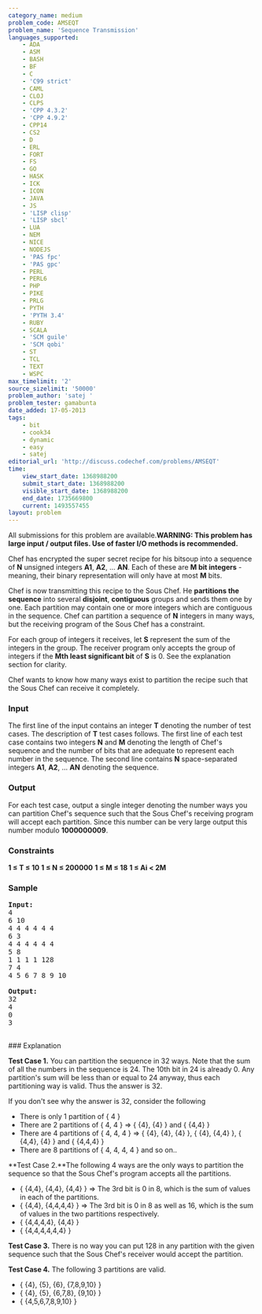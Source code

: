 ```yaml
---
category_name: medium
problem_code: AMSEQT
problem_name: 'Sequence Transmission'
languages_supported:
    - ADA
    - ASM
    - BASH
    - BF
    - C
    - 'C99 strict'
    - CAML
    - CLOJ
    - CLPS
    - 'CPP 4.3.2'
    - 'CPP 4.9.2'
    - CPP14
    - CS2
    - D
    - ERL
    - FORT
    - FS
    - GO
    - HASK
    - ICK
    - ICON
    - JAVA
    - JS
    - 'LISP clisp'
    - 'LISP sbcl'
    - LUA
    - NEM
    - NICE
    - NODEJS
    - 'PAS fpc'
    - 'PAS gpc'
    - PERL
    - PERL6
    - PHP
    - PIKE
    - PRLG
    - PYTH
    - 'PYTH 3.4'
    - RUBY
    - SCALA
    - 'SCM guile'
    - 'SCM qobi'
    - ST
    - TCL
    - TEXT
    - WSPC
max_timelimit: '2'
source_sizelimit: '50000'
problem_author: 'satej '
problem_tester: gamabunta
date_added: 17-05-2013
tags:
    - bit
    - cook34
    - dynamic
    - easy
    - satej
editorial_url: 'http://discuss.codechef.com/problems/AMSEQT'
time:
    view_start_date: 1368988200
    submit_start_date: 1368988200
    visible_start_date: 1368988200
    end_date: 1735669800
    current: 1493557455
layout: problem
---
```

All submissions for this problem are available.**WARNING: This problem has large input / output files. Use of faster I/O methods is recommended.**

Chef has encrypted the super secret recipe for his bitsoup into a sequence of **N** unsigned integers **A1**, **A2**, ... **AN**. Each of these are **M bit integers** - meaning, their binary representation will only have at most **M** bits.

Chef is now transmitting this recipe to the Sous Chef. He **partitions the sequence** into several **disjoint**, **contiguous** groups and sends them one by one. Each partition may contain one or more integers which are contiguous in the sequence. Chef can partition a sequence of **N** integers in many ways, but the receiving program of the Sous Chef has a constraint.

For each group of integers it receives, let **S** represent the sum of the integers in the group. The receiver program only accepts the group of integers if the **Mth least significant bit** of **S** is 0. See the explanation section for clarity.

Chef wants to know how many ways exist to partition the recipe such that the Sous Chef can receive it completely.

### Input

The first line of the input contains an integer **T** denoting the number of test cases. The description of **T** test cases follows. The first line of each test case contains two integers **N** and **M** denoting the length of Chef's sequence and the number of bits that are adequate to represent each number in the sequence. The second line contains **N** space-separated integers **A1**, **A2**, ... **AN** denoting the sequence.

### Output

For each test case, output a single integer denoting the number ways you can partition Chef's sequence such that the Sous Chef's receiving program will accept each partition. Since this number can be very large output this number modulo **1000000009**.

### Constraints

**1 ≤ T ≤ 10**
**1 ≤ N ≤ 200000**
**1 ≤ M ≤ 18**
**1 ≤ Ai < 2M**

### Sample

<pre>
<b>Input:</b>
4
6 10
4 4 4 4 4 4
6 3
4 4 4 4 4 4
5 8
1 1 1 1 128
7 4
4 5 6 7 8 9 10

<b>Output:</b>
32
4
0
3

</pre>### Explanation

**Test Case 1.** You can partition the sequence in 32 ways. Note that the sum of all the numbers in the sequence is 24. The 10th bit in 24 is already 0. Any partition's sum will be less than or equal to 24 anyway, thus each partitioning way is valid. Thus the answer is 32.

If you don't see why the answer is 32, consider the following

- There is only 1 partition of { 4 }
- There are 2 partitions of { 4, 4 } => { {4}, {4} } and { {4,4} }
- There are 4 partitions of { 4, 4, 4 } => { {4}, {4}, {4} }, { {4}, {4,4} }, { {4,4}, {4} } and { {4,4,4} }
- There are 8 partitions of { 4, 4, 4, 4 } and so on..

**Test Case 2.**The following 4 ways are the only ways to partition the sequence so that the Sous Chef's program accepts all the partitions.

- { {4,4}, {4,4}, {4,4} } => The 3rd bit is 0 in 8, which is the sum of values in each of the partitions.
- { {4,4}, {4,4,4,4} } => The 3rd bit is 0 in 8 as well as 16, which is the sum of values in the two partitions respectively.
- { {4,4,4,4}, {4,4} }
- { {4,4,4,4,4,4} }

**Test Case 3.** There is no way you can put 128 in any partition with the given sequence such that the Sous Chef's receiver would accept the partition.

**Test Case 4.** The following 3 partitions are valid.

- { {4}, {5}, {6}, {7,8,9,10} }
- { {4}, {5}, {6,7,8}, {9,10} }
- { {4,5,6,7,8,9,10} }

